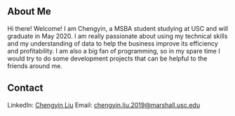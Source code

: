 <!-- Google Tag Manager -->
<script>(function(w,d,s,l,i){w[l]=w[l]||[];w[l].push({'gtm.start':
new Date().getTime(),event:'gtm.js'});var f=d.getElementsByTagName(s)[0],
j=d.createElement(s),dl=l!='dataLayer'?'&l='+l:'';j.async=true;j.src=
'https://www.googletagmanager.com/gtm.js?id='+i+dl;f.parentNode.insertBefore(j,f);
})(window,document,'script','dataLayer','GTM-N7LWTJX');</script>
<!-- End Google Tag Manager -->

## About Me

Hi there! Welcome! I am Chengyin, a MSBA student studying at USC and will graduate in May 2020. I am really passionate about using my technical skills and my understanding of data to help the business improve its efficiency and profitability. I am also a big fan of programming, so in my spare time I would try to do some development projects that can be helpful to the friends around me. 

## Contact

LinkedIn: [Chengyin Liu](www.linkedin.com/in/chengyinliu458)
Email: [chengyin.liu.2019@marshall.usc.edu](chengyin.liu.2019@marshall.usc.edu)

